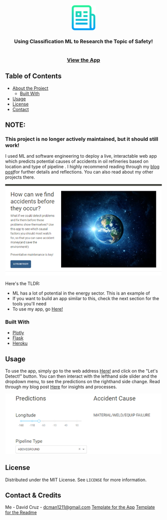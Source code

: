 
<!--
*** To see where I got my template from check this out!
*** https://github.com/rrherr/dash-template
*** https://github.com/othneildrew/Best-README-Template
-->





<!-- PROJECT SHIELDS -->
<!--
*** I'm using markdown "reference style" links for readability.
*** Reference links are enclosed in brackets [ ] instead of parentheses ( ).
*** See the bottom of this document for the declaration of the reference variables
*** for contributors-url, forks-url, etc. This is an optional, concise syntax you may use.
*** https://www.markdownguide.org/basic-syntax/#reference-style-links
-->




<!-- PROJECT LOGO -->
<br />
<p align="center">
  <a href="https://github.com/DAVIDCRUZ0202/Potential-Oil-Spill-Detection">
    <img src="logo.png" alt="Logo" width="80" height="80">
  </a>

  <h3 align="center"The Oil Spill Danger Detector</h3>

  <p align="center">
    Using Classification ML to Research the Topic of Safety!
    <br />
    <br />
    <br />
    <a href="https://oil-spill-danger-detector.herokuapp.com/">View the App</a>
  </p>
</p>



<!-- TABLE OF CONTENTS -->
## Table of Contents

* [About the Project](#about-the-project)
  * [Built With](#built-with)
* [Usage](#usage)
* [License](#license)
* [Contact](#contact)



<!-- ABOUT THE PROJECT -->

## NOTE: 
### This project is no longer actively maintained, but it should still work! 

I used ML and software engineering to deploy a live, interactable web app which predicts potential causes of accidents in oil refineries based on location and type of pipeline . I highly recommend reading through my [blog post](https://davidcruz0202.github.io/2020-05-28-Classification-Project/)for further details and reflections. You can also read about my other projects there. 

![Pic of App](/Oil-Detector/app_page.png)

Here's the TLDR:
* ML has a lot of potential in the energy sector. This is an example of
* If you want to build an app similar to this, check the next section for the tools you'll need
* To use my app, go [Here!](https://oil-spill-danger-detector.herokuapp.com/)


### Built With
* [Plotly](https://dash.plotly.com/)
* [Flask](https://flask.palletsprojects.com/en/1.1.x/)
* [Heroku](www.heroku.com)





<!-- USAGE EXAMPLES -->
## Usage

To use the app, simply go to the web address [Here!](https://oil-spill-danger-detector.herokuapp.com/) and click on the "Let's Detect!" button. You can then interact with the lefthand side slider and the dropdown menu, to see the predictions on the righthand side change. Read through my blog post [Here](https://davidcruz0202.github.io/2020-05-28-Classification-Project/) for insights and processes.

![Interact Page](/Oil-Detector/dropdown_and_slider.png)


<!-- LICENSE -->
## License

Distributed under the MIT License. See `LICENSE` for more information.



<!-- CONTACT -->
## Contact & Credits

Me - David Cruz - dcman1211@gmail.com
[Template for the App](https://github.com/rrherr/dash-template)
[Template for the Readme](https://github.com/othneildrew/Best-README-Template)


<!-- MARKDOWN LINKS & IMAGES -->
<!-- https://www.markdownguide.org/basic-syntax/#reference-style-links -->
[contributors-shield]: https://img.shields.io/github/contributors/othneildrew/Best-README-Template.svg?style=flat-square
[contributors-url]: https://github.com/othneildrew/Best-README-Template/graphs/contributors
[forks-shield]: https://img.shields.io/github/forks/othneildrew/Best-README-Template.svg?style=flat-square
[forks-url]: https://github.com/othneildrew/Best-README-Template/network/members
[stars-shield]: https://img.shields.io/github/stars/othneildrew/Best-README-Template.svg?style=flat-square
[stars-url]: https://github.com/othneildrew/Best-README-Template/stargazers
[issues-shield]: https://img.shields.io/github/issues/othneildrew/Best-README-Template.svg?style=flat-square
[issues-url]: https://github.com/othneildrew/Best-README-Template/issues
[license-shield]: https://img.shields.io/github/license/othneildrew/Best-README-Template.svg?style=flat-square
[license-url]: https://github.com/othneildrew/Best-README-Template/blob/master/LICENSE.txt
[linkedin-shield]: https://img.shields.io/badge/-LinkedIn-black.svg?style=flat-square&logo=linkedin&colorB=555
[linkedin-url]: https://linkedin.com/in/othneildrew
[product-screenshot]: images/screenshot.png
